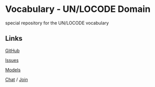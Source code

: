 # Vocabulary - UN/LOCODE Domain
special repository for the UN/LOCODE vocabulary

## Links

[GitHub](https://github.com/uncefact/vocab-locode)

[Issues](https://github.com/uncefact/vocab-locode/issues)

[Models](https://jargon.sh/user/unece/vocab-locode)

[Chat](https://uncefact.slack.com/archives/C03LCAZ3BH7) / [Join](https://join.slack.com/t/uncefact/shared_invite/zt-1b4qajh9d-dMCc7brWqHDToDrh195EZA)
